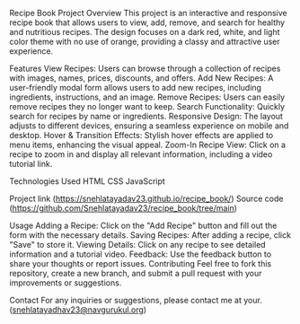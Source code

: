 Recipe Book Project
Overview
This project is an interactive and responsive recipe book that allows users to view, add, remove, and search for healthy and nutritious recipes. 
The design focuses on a dark red, white, and light color theme with no use of orange, providing a classy and attractive user experience.

Features
View Recipes: Users can browse through a collection of recipes with images, names, prices, discounts, and offers.
Add New Recipes: A user-friendly modal form allows users to add new recipes, including ingredients, instructions, and an image.
Remove Recipes: Users can easily remove recipes they no longer want to keep.
Search Functionality: Quickly search for recipes by name or ingredients.
Responsive Design: The layout adjusts to different devices, ensuring a seamless experience on mobile and desktop.
Hover & Transition Effects: Stylish hover effects are applied to menu items, enhancing the visual appeal.
Zoom-In Recipe View: Click on a recipe to zoom in and display all relevant information, including a video tutorial link.

Technologies Used
HTML
CSS
JavaScript

Project link (https://snehlatayadav23.github.io/recipe_book/)
Source code  (https://github.com/Snehlatayadav23/recipe_book/tree/main)


Usage
Adding a Recipe: Click on the "Add Recipe" button and fill out the form with the necessary details.
Saving Recipes: After adding a recipe, click "Save" to store it.
Viewing Details: Click on any recipe to see detailed information and a tutorial video.
Feedback: Use the feedback button to share your thoughts or report issues.
Contributing
Feel free to fork this repository, create a new branch, and submit a pull request with your improvements or suggestions.

Contact
For any inquiries or suggestions, please contact me at your. (snehlatayadhav23@navgurukul.org)
